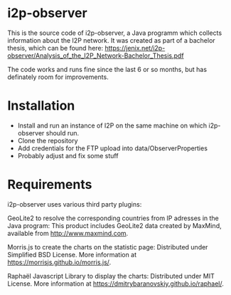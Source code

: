 # i2p-observer
This is the source code of i2p-observer, a Java programm which collects information about the I2P network.
It was created as part of a bachelor thesis, which can be found here: https://jenix.net/i2p-observer/Analysis_of_the_I2P_Network-Bachelor_Thesis.pdf

The code works and runs fine since the last 6 or so months, but has definately room for improvements.

# Installation

- Install and run an instance of I2P on the same machine on which i2p-observer should run.
- Clone the repository
- Add credentials for the FTP upload into data/ObserverProperties
- Probably adjust and fix some stuff

# Requirements
i2p-observer uses various third party plugins:

GeoLite2 to resolve the corresponding countries from IP adresses in the Java program:
This product includes GeoLite2 data created by MaxMind, available from http://www.maxmind.com.
			
Morris.js to create the charts on the statistic page:
Distributed under Simplified BSD License. More information at https://morrisjs.github.io/morris.js/.
			
Raphaël Javascript Library to display the charts:
Distributed under MIT License. More information at https://dmitrybaranovskiy.github.io/raphael/.
		
